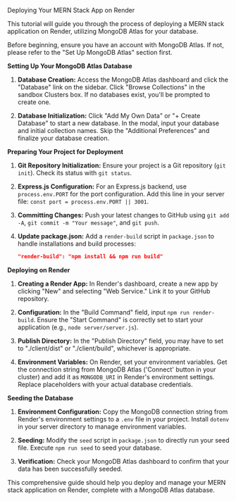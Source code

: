 
Deploying Your MERN Stack App on Render

This tutorial will guide you through the process of deploying a MERN stack application on Render, utilizing MongoDB Atlas for your database.

Before beginning, ensure you have an account with MongoDB Atlas. If not, please refer to the "Set Up MongoDB Atlas" section first.

**Setting Up Your MongoDB Atlas Database**
1. **Database Creation:** Access the MongoDB Atlas dashboard and click the "Database" link on the sidebar. Click "Browse Collections" in the sandbox Clusters box. If no databases exist, you'll be prompted to create one.
   
2. **Database Initialization:** Click "Add My Own Data" or "+ Create Database" to start a new database. In the modal, input your database and initial collection names. Skip the "Additional Preferences" and finalize your database creation.

**Preparing Your Project for Deployment**
1. **Git Repository Initialization:** Ensure your project is a Git repository (`git init`). Check its status with `git status`.

2. **Express.js Configuration:** For an Express.js backend, use `process.env.PORT` for the port configuration. Add this line in your server file: `const port = process.env.PORT || 3001`.

3. **Committing Changes:** Push your latest changes to GitHub using `git add -A`, `git commit -m "Your message"`, and `git push`.

4. **Update package.json:** Add a `render-build` script in `package.json` to handle installations and build processes:

   ```json
   "render-build": "npm install && npm run build"
   ```

**Deploying on Render**
1. **Creating a Render App:** In Render's dashboard, create a new app by clicking "New" and selecting "Web Service." Link it to your GitHub repository.
   
2. **Configuration:** In the "Build Command" field, input `npm run render-build`. Ensure the "Start Command" is correctly set to start your application (e.g., `node server/server.js`).


3. **Publish Directory:** In the "Publish Directory" field, you may have to set to "./client/dist" or "./client/build", whichever is appropriate.

4. **Environment Variables:** On Render, set your environment variables. Get the connection string from MongoDB Atlas ('Connect' button in your cluster) and add it as `MONGODB_URI` in Render's environment settings. Replace placeholders with your actual database credentials.

**Seeding the Database**
1. **Environment Configuration:** Copy the MongoDB connection string from Render's environment settings to a `.env` file in your project. Install `dotenv` in your server directory to manage environment variables.

2. **Seeding:** Modify the `seed` script in `package.json` to directly run your seed file. Execute `npm run seed` to seed your database.

3. **Verification:** Check your MongoDB Atlas dashboard to confirm that your data has been successfully seeded.

This comprehensive guide should help you deploy and manage your MERN stack application on Render, complete with a MongoDB Atlas database.